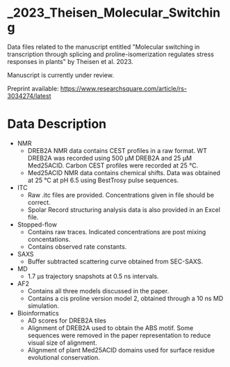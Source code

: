 # _2023_Theisen_Molecular_Switching
Data files related to the manuscript entitled "Molecular switching in transcription through splicing and proline-isomerization regulates stress responses in plants" by Theisen et al. 2023.

Manuscript is currently under review.

Preprint available: https://www.researchsquare.com/article/rs-3034274/latest

# Data Description #
- NMR
  - DREB2A NMR data contains CEST profiles in a raw format. WT DREB2A was recorded using 500 µM DREB2A and 25 µM Med25ACID. Carbon CEST profiles were recorded at 25 °C.
  - Med25ACID NMR data contains chemical shifts. Data was obtained at 25 °C at pH 6.5 using BestTrosy pulse sequences.
- ITC
  - Raw .itc files are provided. Concentrations given in file should be correct.
  - Spolar Record structuring analysis data is also provided in an Excel file.
- Stopped-flow
  - Contains raw traces. Indicated concentrations are post mixing concentations.
  - Contains observed rate constants.
- SAXS
  - Buffer subtracted scattering curve obtained from SEC-SAXS.
- MD
  - 1.7 µs trajectory snapshots at 0.5 ns intervals.
- AF2
  - Contains all three models discussed in the paper.
  - Contains a cis proline version model 2, obtained through a 10 ns MD simulation.
- Bioinformatics
  - AD scores for DREB2A tiles
  - Alignment of DREB2A used to obtain the ABS motif. Some sequences were removed in the paper representation to reduce visual size of alignment.
  - Alignment of plant Med25ACID domains used for surface residue evolutional conservation.
  
